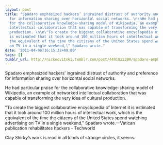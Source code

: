 ```yaml
---
layout: post
title: "Spadaro emphasized hackers’ ingrained distrust of authority and preference
  for information sharing over horizontal social networks. \n\nHe had particular praise
  for the collaborative knowledge-sharing model of Wikipedia, an example of networked
  intellectual collaboration that was capable of transforming the very idea of cultural
  production. \n\n\"To create the biggest collaborative encyclopedia of Internet it
  is estimated that it took around 100 million hours of intellectual work, which is
  the equivalent of the time the citizens of the United States spend watching advertising
  on TV in a single weekend,\" Spadaro wrote."
date: '2011-04-06T16:15:32+00:00'
tags: []
tumblr_url: http://nicknovitski.tumblr.com/post/4401022200/spadaro-emphasized-hackers-ingrained-distrust-of
---
```

Spadaro emphasized hackers’ ingrained distrust of authority and preference for information sharing over horizontal social networks. 

He had particular praise for the collaborative knowledge-sharing model of Wikipedia, an example of networked intellectual collaboration that was capable of transforming the very idea of cultural production. 

"To create the biggest collaborative encyclopedia of Internet it is estimated that it took around 100 million hours of intellectual work, which is the equivalent of the time the citizens of the United States spend watching advertising on TV in a single weekend," Spadaro wrote.—Vatican publication rehabilitates hackers - Techworld

Clay Shirky’s work is read in all kinds of strange circles, it seems.
